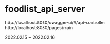 # foodlist_api_server

 
http://localhost:8080/swagger-ui/#/api-controller <br>
http://localhost:8080/pages/main


2022.02.15 ~ 2022.02.16
